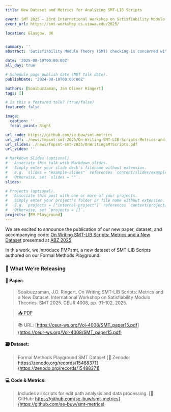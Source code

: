 ```yaml
---
title: New Dataset and Metrics for Analyzing SMT-LIB Scripts

event: SMT 2025 – 23rd International Workshop on Satisfiability Modulo Theories
event_url: https://smt-workshop.cs.uiowa.edu/2025/

location: Glasgow, UK


summary: ''
abstract: 'Satisfiability Modulo Theory (SMT) checking is concerned with checking the satisfiability of first-order formulas with respect to some background theories. The SMT-LIB format is a standardized language for scripts expressing SMT problems.<br>Popular datasets of SMT-LIB scripts have been collected for benchmarking SMT solvers. Rather than focusing on evaluating SMT solvers, our work focuses on exploring how novice users write SMT-LIB scripts. We present a dataset of SMT-LIB scripts with fine-grained editing paths. The dataset consists of 2,415 editing paths with a total of 18,133 SMT-LIB scripts. All scripts were collected from a web-based interface for the Z3 SMT solver in educational settings.<br>We analyze the dataset in terms of sizes of scripts, errors users make, similarities of consecutive scripts, editing distances, and edit steps required to fix errors. We make the dataset and the code for computing our metrics available for future research on language design, tool support, and teaching materials.'

date: '2025-08-10T00:00:00Z'
all_day: true

# Schedule page publish date (NOT talk date).
publishDate: '2024-08-10T00:00:00Z'

authors: [Soaibuzzaman, Jan Oliver Ringert]
tags: []

# Is this a featured talk? (true/false)
featured: false

image:
  caption: ''
  focal_point: Right

url_code: https://github.com/se-buw/smt-metrics
url_pdf: ./news/fmpsmt-smt-2025/On-Writing-SMT-LIB-Scripts-Metrics-and-a-New-Dataset-SMT25.pdf
url_slides: ./news/fmpsmt-smt-2025/OnWritingSMTScripts.pdf
url_video: ''

# Markdown Slides (optional).
#   Associate this talk with Markdown slides.
#   Simply enter your slide deck's filename without extension.
#   E.g. `slides = "example-slides"` references `content/slides/example-slides.md`.
#   Otherwise, set `slides = ""`.
slides:

# Projects (optional).
#   Associate this post with one or more of your projects.
#   Simply enter your project's folder or file name without extension.
#   E.g. `projects = ["internal-project"]` references `content/project/deep-learning/index.md`.
#   Otherwise, set `projects = []`.
projects: [FM Playground]
---
```


We are excited to announce the publication of our new paper, dataset, and accompanying code: [On Writing SMT-LIB Scripts: Metrics and a New Dataset](./news/fmpsmt-smt-2025/On-Writing-SMT-LIB-Scripts-Metrics-and-a-New-Dataset-SMT25.pdf) presented at [ABZ 2025](https://smt-workshop.cs.uiowa.edu/2025/)

In this work, we introduce FMPsmt, a new dataset of SMT-LIB Scripts authored on our Formal Methods Playground. 


### 📁 What We’re Releasing

#### **📄 Paper:**

> Soaibuzzaman, J.O. Ringert. On Writing SMT-LIB Scripts: Metrics and a New Dataset. International Workshop on Satisfiability Modulo Theories. SMT 2025. CEUR 4008, pp. 91–102, 2025.

> [📥 PDF](./news/fmpsmt-smt-2025/On-Writing-SMT-LIB-Scripts-Metrics-and-a-New-Dataset-SMT25.pdf)

> 📚 URL: [https://ceur-ws.org/Vol-4008/SMT_paper15.pdf](https://ceur-ws.org/Vol-4008/SMT_paper15.pdf)


#### **🗃️ Dataset:**

> Formal Methods Playground SMT Dataset
> [🔗 Zenodo: https://zenodo.org/records/15488371](https://zenodo.org/records/15488371)

#### **💻 Code & Metrics:**

> Includes all scripts for edit path analysis and data processing.
> [🔗 GitHub: https://github.com/se-buw/smt-metrics](https://github.com/se-buw/smt-metrics)
